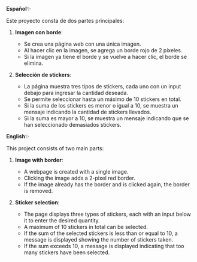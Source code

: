 

**Español**✨ 

Este proyecto consta de dos partes principales:

1. **Imagen con borde**:  
   - Se crea una página web con una única imagen.  
   - Al hacer clic en la imagen, se agrega un borde rojo de 2 píxeles.  
   - Si la imagen ya tiene el borde y se vuelve a hacer clic, el borde se elimina.

2. **Selección de stickers**:  
   - La página muestra tres tipos de stickers, cada uno con un input debajo para ingresar la cantidad deseada.  
   - Se permite seleccionar hasta un máximo de 10 stickers en total.  
   - Si la suma de los stickers es menor o igual a 10, se muestra un mensaje indicando la cantidad de stickers llevados.  
   - Si la suma es mayor a 10, se muestra un mensaje indicando que se han seleccionado demasiados stickers.


**English**✨

This project consists of two main parts:

1. **Image with border**:  
   - A webpage is created with a single image.  
   - Clicking the image adds a 2-pixel red border.  
   - If the image already has the border and is clicked again, the border is removed.

2. **Sticker selection**:  
   - The page displays three types of stickers, each with an input below it to enter the desired quantity.  
   - A maximum of 10 stickers in total can be selected.  
   - If the sum of the selected stickers is less than or equal to 10, a message is displayed showing the number of stickers taken.  
   - If the sum exceeds 10, a message is displayed indicating that too many stickers have been selected.

